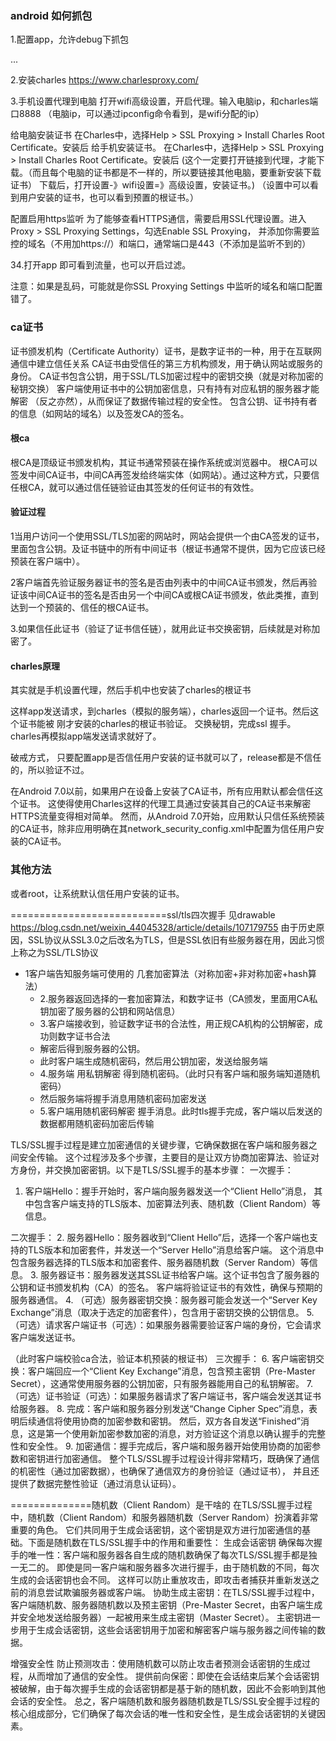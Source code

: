 

### android 如何抓包

1.配置app，允许debug下抓包
   <?xml version="1.0" encoding="utf-8"?>
   <network-security-config>
       <debug-overrides>
           <trust-anchors>
               <!-- Trust user installed CA certificates in debug build -->
               <certificates src="user" />
           </trust-anchors>
       </debug-overrides>
   </network-security-config>
   <application
       ...
       android:networkSecurityConfig="@xml/network_security_config"
       ...>
       ...
   </application>

2.安装charles
https://www.charlesproxy.com/


3.手机设置代理到电脑
打开wifi高级设置，开启代理。输入电脑ip，和charles端口8888
（电脑ip，可以通过ipconfig命令看到，是wifi分配的ip）



给电脑安装证书
在Charles中，选择Help > SSL Proxying > Install Charles Root Certificate。安装后
给手机安装证书。
在Charles中，选择Help > SSL Proxying > Install Charles Root Certificate。安装后
(这个一定要打开链接到代理，才能下载。（而且每个电脑的证书都是不一样的，所以要链接其他电脑，要重新安装下载证书） 
下载后，打开设置-》wifi设置=》高级设置，安装证书。)
（设置中可以看到用户安装的证书，也可以看到预置的根证书。）

配置启用https监听
为了能够查看HTTPS通信，需要启用SSL代理设置。进入Proxy > SSL Proxying Settings，勾选Enable SSL Proxying，
并添加你需要监控的域名（不用加https://）和端口，通常端口是443（不添加是监听不到的）



34.打开app
即可看到流量，也可以开启过滤。

注意：如果是乱码，可能就是你SSL Proxying Settings 中监听的域名和端口配置错了。



### ca证书
证书颁发机构（Certificate Authority）证书，是数字证书的一种，用于在互联网通信中建立信任关系
CA证书由受信任的第三方机构颁发，用于确认网站或服务的身份。
CA证书包含公钥，用于SSL/TLS加密过程中的密钥交换（就是对称加密的秘钥交换）
客户端使用证书中的公钥加密信息，只有持有对应私钥的服务器才能解密 （反之亦然），从而保证了数据传输过程的安全性。
包含公钥、证书持有者的信息（如网站的域名）以及签发CA的签名。

#### 根ca
根CA是顶级证书颁发机构，其证书通常预装在操作系统或浏览器中。
根CA可以签发中间CA证书，中间CA再签发给终端实体（如网站）。通过这种方式，只要信任根CA，就可以通过信任链验证由其签发的任何证书的有效性。

#### 验证过程
1当用户访问一个使用SSL/TLS加密的网站时，网站会提供一个由CA签发的证书，里面包含公钥。及证书链中的所有中间证书（根证书通常不提供，因为它应该已经预装在客户端中）。

2客户端首先验证服务器证书的签名是否由列表中的中间CA证书颁发，然后再验证该中间CA证书的签名是否由另一个中间CA或根CA证书颁发，依此类推，直到达到一个预装的、信任的根CA证书。

3.如果信任此证书（验证了证书信任链），就用此证书交换密钥，后续就是对称加密了。

#### charles原理 
其实就是手机设置代理，然后手机中也安装了charles的根证书

这样app发送请求，到charles（模拟的服务端），charles返回一个证书。然后这个证书能被 刚才安装的charles的根证书验证。
交换秘钥，完成ssl 握手。  charles再模拟app端发送请求就好了。

破戒方式，
只要配置app是否信任用户安装的证书就可以了，release都是不信任的，所以验证不过。

在Android 7.0以前，如果用户在设备上安装了CA证书，所有应用默认都会信任这个证书。
这使得使用Charles这样的代理工具通过安装其自己的CA证书来解密HTTPS流量变得相对简单。
然而，从Android 7.0开始，应用默认只信任系统预装的CA证书，除非应用明确在其network_security_config.xml中配置为信任用户安装的CA证书。

### 其他方法
或者root，让系统默认信任用户安装的证书。




===========================ssl/tls四次握手
见drawable
https://blog.csdn.net/weixin_44045328/article/details/107179755
由于历史原因，SSL协议从SSL3.0之后改名为TLS，但是SSL依旧有些服务器在用，因此习惯上称之为SSL/TLS协议


* 1客户端告知服务端可使用的 几套加密算法（对称加密+非对称加密+hash算法）
  * 2.服务器返回选择的一套加密算法，和数字证书（CA颁发，里面用CA私钥加密了服务器的公钥和网站信息）
  * 3.客户端接收到，验证数字证书的合法性，用正规CA机构的公钥解密，成功则数字证书合法
  *   解密后得到服务器的公钥。
  *   此时客户端生成随机密码，然后用公钥加密，发送给服务端
  * 4.服务端 用私钥解密 得到随机密码。（此时只有客户端和服务端知道随机密码）
  *   然后服务端将握手消息用随机密码加密发送
  * 5.客户端用随机密码解密 握手消息。此时tls握手完成，客户端以后发送的数据都用随机密码加密后传输

TLS/SSL握手过程是建立加密通信的关键步骤，它确保数据在客户端和服务器之间安全传输。
这个过程涉及多个步骤，主要目的是让双方协商加密算法、验证对方身份，并交换加密密钥。以下是TLS/SSL握手的基本步骤：
一次握手：
1. 客户端Hello：握手开始时，客户端向服务器发送一个“Client Hello”消息，
其中包含客户端支持的TLS版本、加密算法列表、随机数（Client Random）等信息。

二次握手：
2. 服务器Hello：服务器收到“Client Hello”后，选择一个客户端也支持的TLS版本和加密套件，并发送一个“Server Hello”消息给客户端。
这个消息中包含服务器选择的TLS版本和加密套件、服务器随机数（Server Random）等信息。
3. 服务器证书：服务器发送其SSL证书给客户端。这个证书包含了服务器的公钥和证书颁发机构（CA）的签名。
客户端将验证证书的有效性，确保与预期的服务器通信。
4. （可选）服务器密钥交换：服务器可能会发送一个“Server Key Exchange”消息（取决于选定的加密套件），包含用于密钥交换的公钥信息。
5. （可选）请求客户端证书（可选）：如果服务器需要验证客户端的身份，它会请求客户端发送证书。

（此时客户端校验ca合法，验证本机预装的根证书）
三次握手：
6. 客户端密钥交换：客户端回应一个“Client Key Exchange”消息，包含预主密钥（Pre-Master Secret），这通常使用服务器的公钥加密，只有服务器能用自己的私钥解密。
7. （可选）证书验证（可选）：如果服务器请求了客户端证书，客户端会发送其证书给服务器。
8. 完成：客户端和服务器分别发送“Change Cipher Spec”消息，表明后续通信将使用协商的加密参数和密钥。
然后，双方各自发送“Finished”消息，这是第一个使用新加密参数加密的消息，对方验证这个消息以确认握手的完整性和安全性。
9. 加密通信：握手完成后，客户端和服务器开始使用协商的加密参数和密钥进行加密通信。
   整个TLS/SSL握手过程设计得非常精巧，既确保了通信的机密性（通过加密数据），也确保了通信双方的身份验证（通过证书），
并且还提供了数据完整性验证（通过消息认证码）。


==============随机数（Client Random）是干啥的
在TLS/SSL握手过程中，随机数（Client Random）和服务器随机数（Server Random）扮演着非常重要的角色。
它们共同用于生成会话密钥，这个密钥是双方进行加密通信的基础。下面是随机数在TLS/SSL握手中的作用和重要性：
生成会话密钥
确保每次握手的唯一性：客户端和服务器各自生成的随机数确保了每次TLS/SSL握手都是独一无二的。
即使是同一客户端和服务器多次进行握手，由于随机数的不同，每次生成的会话密钥也会不同。
这样可以防止重放攻击，即攻击者捕获并重新发送之前的消息尝试欺骗服务器或客户端。
协助生成主密钥：在TLS/SSL握手过程中，客户端随机数、服务器随机数以及预主密钥（Pre-Master Secret，由客户端生成并安全地发送给服务器）一起被用来生成主密钥（Master Secret）。
主密钥进一步用于生成会话密钥，这些会话密钥用于加密和解密客户端与服务器之间传输的数据。

增强安全性
防止预测攻击：使用随机数可以防止攻击者预测会话密钥的生成过程，从而增加了通信的安全性。
提供前向保密：即使在会话结束后某个会话密钥被破解，由于每次握手生成的会话密钥都是基于新的随机数，因此不会影响到其他会话的安全性。
总之，客户端随机数和服务器随机数是TLS/SSL安全握手过程的核心组成部分，它们确保了每次会话的唯一性和安全性，是生成会话密钥的关键因素。























